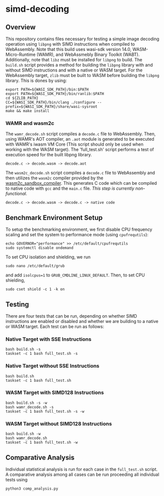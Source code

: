 # simd-decoding

## Overview ##
This repository contains files necessary for testing a simple image decoding operation using `libpng` with SIMD instructions when compiled to WebAssembly. Note that this build uses wasi-sdk version 14.0, WASM-Micro-Runtime (WAMR), and WebAssmebly Binary Toolkit (WABT). Additionally, note that `libz` must be installed for `libpng` to build. 
The `build.sh` script provides a method for building the `libpng` library with and without SIMD instructions and with a native or WASM target. For the WebAssembly target, `zlib` must be built to WASM before building the `libpng` library. This is dones by using:<br />

```shell
export PATH=${WASI_SDK_PATH}/bin:$PATH
export PATH=${WASI_SDK_PATH}/bin/ranlib:$PATH
cd ${ZLIB_PATH}
CC=${WASI_SDK_PATH}/bin/clang ./configure --prefix=${WASI_SDK_PATH}/share/wasi-sysroot
make && make install
```

### WAMR and wasm2c ###

The `wamr_decode.sh` script compiles a `decode.c` file to WebAssembly. Then, using WAMR's AOT compiler, an `.aot` module is generated to be executed with WAMR's iwasm VM Core (This script should only be used when working with the WASM target). The 'full_test.sh' script performs a test of execution speed for the built libpng library. 

```
decode.c -> decode.wasm -> decode.aot
```

The `wasm2c_decode.sh` script compiles a `decode.c` file to WebAssembly and then utilizes the `wasm2c` compiler provided by the [wasm2c_sandbox_compiler](https://github.com/wrv/wasm2c_sandbox_compiler/tree/simdeverywhere). This generates C code which can be compiled to native code with `gcc` and the `main.c` file. *This step is currently non-functional.* 

```
decode.c -> decode.wasm -> decode.c -> native code
```

## Benchmark Environment Setup ##

To setup the benchmarking environment, we first disable CPU frequency scaling and set the system to performance mode (using `cpufrequtils`):

```shell
echo GOVERNOR="performance" >> /etc/default/cpufrequtils
sudo systemctl disable ondemand
```

To set CPU isolation and shielding, we run

```shell
sudo nano /etc/default/grub
```

and add `isolcpus=1` to `GRUB_CMDLINE_LINUX_DEFAULT`. Then, to set CPU shielding, 

```shell
sudo cset shield -c 1 -k on
```

## Testing ##

There are four tests that can be run, depending on whether SIMD instructions are enabled or disabled and whether we are building to a native or WASM target. Each test can be run as follows:

### Native Target with SSE Instructions ###

```shell
bash build.sh -s
taskset -c 1 bash full_test.sh -s
```

### Native Target without SSE Instructions ###

```shell
bash build.sh
taskset -c 1 bash full_test.sh
```

### WASM Target with SIMD128 Instructions ###

```shell
bash build.sh -s -w
bash wamr_decode.sh -s
taskset -c 1 bash full_test.sh -s -w
```

### WASM Target without SIMD128 Instructions ###

```shell
bash build.sh -w
bash wamr_decode.sh 
taskset -c 1 bash full_test.sh -w
```

## Comparative Analysis ##

Individual statistical analysis is run for each case in the `full_test.sh` script. A comparative analysis among all cases can be run proceeding all individual tests using

```shell
python3 comp_analysis.py
```
